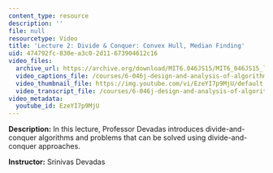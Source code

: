 ```yaml
---
content_type: resource
description: ''
file: null
resourcetype: Video
title: 'Lecture 2: Divide & Conquer: Convex Hull, Median Finding'
uid: 474792fc-830e-a3c0-2d11-673904612c16
video_files:
  archive_url: https://archive.org/download/MIT6.046JS15/MIT6_046JS15_lec02_300k.mp4
  video_captions_file: /courses/6-046j-design-and-analysis-of-algorithms-spring-2015/4f2ce382bf595565858246f358677cc7_EzeYI7p9MjU.vtt
  video_thumbnail_file: https://img.youtube.com/vi/EzeYI7p9MjU/default.jpg
  video_transcript_file: /courses/6-046j-design-and-analysis-of-algorithms-spring-2015/461c3f2a75384eaaffce53f66f153a50_EzeYI7p9MjU.pdf
video_metadata:
  youtube_id: EzeYI7p9MjU
---
```


**Description:** In this lecture, Professor Devadas introduces divide-and-conquer algorithms and problems that can be solved using divide-and-conquer approaches.

**Instructor:** Srinivas Devadas